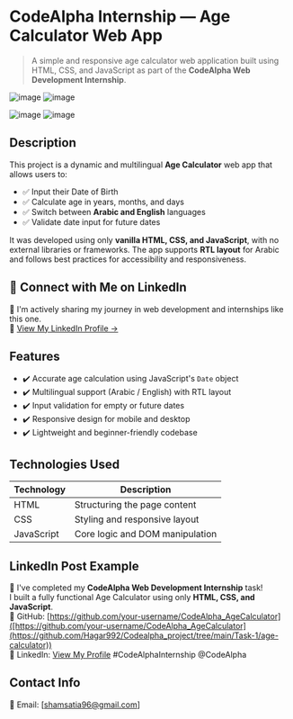 # CodeAlpha Internship — Age Calculator Web App

> A simple and responsive age calculator web application built using HTML, CSS, and JavaScript as part of the **CodeAlpha Web Development Internship**.

![image](https://github.com/user-attachments/assets/9b5fb491-d012-497f-a21c-87674c0d3bb2)
![image](https://github.com/user-attachments/assets/793b6293-1959-464b-8980-97203e63dc7d)

![image](https://github.com/user-attachments/assets/16fb60da-70dc-4f08-b44d-40f15014ccca)
![image](https://github.com/user-attachments/assets/94e49547-b311-431c-baaf-c38e62b63793)


## Description
This project is a dynamic and multilingual **Age Calculator** web app that allows users to:
- ✅ Input their Date of Birth  
- ✅ Calculate age in years, months, and days  
- ✅ Switch between **Arabic and English** languages  
- ✅ Validate date input for future dates  

It was developed using only **vanilla HTML, CSS, and JavaScript**, with no external libraries or frameworks. The app supports **RTL layout** for Arabic and follows best practices for accessibility and responsiveness.

## 🔗 Connect with Me on LinkedIn
📌 I'm actively sharing my journey in web development and internships like this one.  
🔗 [View My LinkedIn Profile →](https://www.linkedin.com/in/your-linkedin-username)

## Features
- ✔️ Accurate age calculation using JavaScript's `Date` object
- ✔️ Multilingual support (Arabic / English) with RTL layout
- ✔️ Input validation for empty or future dates
- ✔️ Responsive design for mobile and desktop
- ✔️ Lightweight and beginner-friendly codebase

## Technologies Used
| Technology     | Description                     |
|----------------|----------------------------------|
| HTML           | Structuring the page content     |
| CSS            | Styling and responsive layout    |
| JavaScript     | Core logic and DOM manipulation|


## LinkedIn Post Example
📌 I've completed my **CodeAlpha Web Development Internship** task!  
I built a fully functional Age Calculator using only **HTML, CSS, and JavaScript**.  
📁 GitHub: [https://github.com/your-username/CodeAlpha_AgeCalculator]([https://github.com/your-username/CodeAlpha_AgeCalculator](https://github.com/Hagar992/Codealpha_project/tree/main/Task-1/age-calculator))  
💼 LinkedIn: [View My Profile]([[https://www.linkedin.com/in/your-linkedin-username](https://www.linkedin.com/in/hagar-atia-%F0%9F%87%B5%F0%9F%87%B8-b8740a250?lipi=urn%3Ali%3Apage%3Ad_flagship3_messaging_conversation_detail%3BUtSBqTwzSGKfoIBSUAiCiw%3D%3D](https://www.linkedin.com/posts/hagar-atia-%F0%9F%87%B5%F0%9F%87%B8-b8740a250_webdevelopment-codealpha-internship-activity-7333227089384357888-76hB?utm_source=share&utm_medium=member_desktop&rcm=ACoAAD3_OhcBP0boTzfqQZ2EhirH8fxPSo91VBc)))  
#CodeAlphaInternship @CodeAlpha

## Contact Info
📧 Email: [shamsatia96@gmail.com]  

